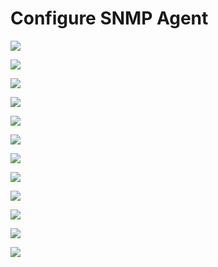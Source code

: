 # Configure SNMP Agent

![](https://github.com/JonmarCorpuz/SecondBrain/tree/main/Assets/Add%20Cisco%20Device%20SNMP%20pt1.jpg)

![](https://github.com/JonmarCorpuz/SecondBrain/tree/main/Assets/Add%20Cisco%20Device%20SNMP%20pt2.jpg)

![](https://github.com/JonmarCorpuz/SecondBrain/tree/main/Assets/Add%20Cisco%20Device%20SNMP%20pt3.jpg)

![](https://github.com/JonmarCorpuz/SecondBrain/tree/main/Assets/Add%20Cisco%20Device%20SNMP%20pt4.jpg)

![](https://github.com/JonmarCorpuz/SecondBrain/tree/main/Assets/Add%20Cisco%20Device%20SNMP%20pt5.jpg)

![](https://github.com/JonmarCorpuz/SecondBrain/tree/main/Assets/Add%20Cisco%20Device%20SNMP%20pt6.jpg)

![](https://github.com/JonmarCorpuz/SecondBrain/tree/main/Assets/Add%20Cisco%20Device%20SNMP%20pt7.jpg)

![](https://github.com/JonmarCorpuz/SecondBrain/tree/main/Assets/Add%20Cisco%20Device%20SNMP%20pt8.jpg)

![](https://github.com/JonmarCorpuz/SecondBrain/tree/main/Assets/Add%20Cisco%20Device%20SNMP%20pt9.jpg)

![](https://github.com/JonmarCorpuz/SecondBrain/tree/main/Assets/Add%20Cisco%20Device%20SNMP%20pt10.jpg)

![](https://github.com/JonmarCorpuz/SecondBrain/tree/main/Assets/Add%20Cisco%20Device%20SNMP%20pt11.jpg)

![](https://github.com/JonmarCorpuz/SecondBrain/tree/main/Assets/Add%20Cisco%20Device%20SNMP%20pt12.jpg)
